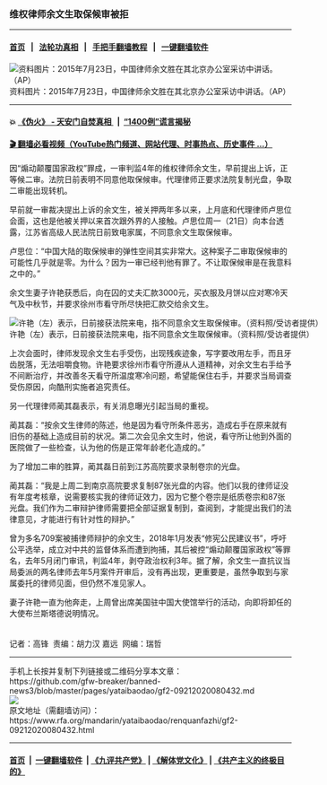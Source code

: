 ### 维权律师余文生取保候审被拒
------------------------

#### [首页](https://github.com/gfw-breaker/banned-news3/blob/master/README.md) &nbsp;&nbsp;|&nbsp;&nbsp; [法轮功真相](https://github.com/begood0513/basic/blob/master/README.md)  &nbsp;&nbsp;|&nbsp;&nbsp; [手把手翻墙教程](https://github.com/gfw-breaker/guides/wiki)  &nbsp;&nbsp;|&nbsp;&nbsp; [一键翻墙软件](https://github.com/gfw-breaker/nogfw/blob/master/README.md)  



<div id="headerimg">
 <img alt="资料图片：2015年7月23日，中国律师余文胜在其北京办公室采访中讲话。（AP）" src="https://www.rfa.org/mandarin/yataibaodao/renquanfazhi/gf2-09212020080432.html/AP_786579152616.jpg/@@images/52bf63e0-d71d-45ee-b46c-59fdbffe4eb6.jpeg" title="资料图片：2015年7月23日，中国律师余文胜在其北京办公室采访中讲话。（AP）"/>
 <div id="headerimgcontents">
  <div id="headerimgcaption">
   <span>
    资料图片：2015年7月23日，中国律师余文胜在其北京办公室采访中讲话。（AP）
   </span>
   <!-- zoomattribute -->
  </div>
  <!-- headerimgcaption -->
 </div>
 <!-- headerimagecontents -->
</div>

<hr/>


#### 💥 [《伪火》 - 天安门自焚真相 ](http://158.247.195.190:10000/videos/blog/weihuo.html)&nbsp; |&nbsp; [“1400例”谎言揭秘  ](http://158.247.195.190:10000/videos/blog/jiexi1400.html)

#### [ 🎬  翻墙必看视频（YouTube热门频道、网站代理、时事热点、历史事件 ...）](https://github.com/gfw-breaker/links/blob/master/banned.md)

<div id="storytext">
 <div>
  <div class="slot_header">
  </div>
 </div>
 <p>
 </p>
 <p>
  因“煽动颠覆国家政权”罪成，一审判监4年的维权律师余文生，早前提出上诉，正等候二审。法院日前表明不同意他取保候审。代理律师正要求法院复制光盘，争取二审能出现转机。
 </p>
 <p>
  早前就一审裁决提出上诉的余文生，被关押两年多以来，上月底和代理律师卢思位会面，这也是他被关押以来首次跟外界的人接触。卢思位周一（21日）向本台透露，江苏省高级人民法院日前致电家属，不同意余文生取保候审。
 </p>
 <p>
 </p>
 <p>
 </p>
 <p>
  卢思位：“中国大陆的取保候审的弹性空间其实非常大。这种案子二审取保候审的可能性几乎就是零。为什么？因为一审已经判他有罪了。不让取保候审是在我意料之中的。”
 </p>
 <p>
  余文生妻子许艳获悉后，向在囚的丈夫汇款3000元，买衣服及月饼以应对寒冷天气及中秋节，并要求徐州市看守所尽快把汇款交给余文生。
 </p>
 <p>
 </p>
 <p>
  <div class="image-inline captioned" style="width:1280px;">
   <div style="width:1280px;">
    <img alt="许艳（左）表示，日前接获法院来电，指不同意余文生取保候审。（资料照/受访者提供）" src="https://www.rfa.org/mandarin/yataibaodao/renquanfazhi/gf2-09212020080432.html/mfile_1550666_1_L_20200920205139.jpg" title="许艳（左）表示，日前接获法院来电，指不同意余文生取保候审。（资料照/受访者提供）"/>
   </div>
   <div class="image-caption">
    <span style="width:1280px;">
     许艳（左）表示，日前接获法院来电，指不同意余文生取保候审。（资料照/受访者提供）
    </span>
    <span class="copyright">
    </span>
   </div>
  </div>
 </p>
 <p>
  上次会面时，律师发现余文生右手受伤，出现残疾迹象，写字要改用左手，而且牙齿脱落，无法咀嚼食物。许艳要求徐州市看守所遵从人道精神，对余文生右手给予不间断治疗，并改善冬天看守所温度寒冷问题，希望能保住右手，并要求当局调查受伤原因，向酷刑实施者追究责任。
 </p>
 <p>
  另一代理律师蔺其磊表示，有关消息曝光引起当局的重视。
 </p>
 <p>
  蔺其磊：“按余文生律师的陈述，他是因为看守所条件恶劣，造成右手在原来就有旧伤的基础上造成目前的状况。第二次会见余文生时，他说，看守所让他到外面的医院做了一些检查，认为他的伤是正常年龄老化造成的。”
 </p>
 <p>
  为了增加二审的胜算，蔺其磊日前到江苏高院要求录制卷宗的光盘。
 </p>
 <p>
  蔺其磊：“我是上周二到南京高院要求复制87张光盘的内容。他们以我的律师证没有年度考核章，说需要核实我的律师证效力，因为它整个卷宗是纸质卷宗和87张光盘。我们作为二审辩护律师需要把全部证据复制到，查阅到，才能提出我们的法律意见，才能进行有针对性的辩护。”
 </p>
 <p>
  曾为多名709案被捕律师辩护的余文生，2018年1月发表“修宪公民建议书”，呼吁公平选举，成立对中共的监督体系而遭到拘捕，其后被控“煽动颠覆国家政权”等罪名，去年5月闭门审讯，判监4年，剥夺政治权利3年。据了解，余文生一直抗议当局委派的两名律师去年5月案件开审后，没有再出现，更重要是，虽然争取到与家属委托的律师见面，但仍然不准见家人。
 </p>
 <p>
  妻子许艳一直为他奔走，上周曾出席美国驻中国大使馆举行的活动，向即将卸任的大使布兰斯塔德说明情况。
  <br/>
  <br/>
  <br/>
  记者：高锋  责编：胡力汉 嘉远  网编：瑞哲
 </p>
</div>

<hr/>
手机上长按并复制下列链接或二维码分享本文章：<br/>
https://github.com/gfw-breaker/banned-news3/blob/master/pages/yataibaodao/gf2-09212020080432.md <br/>
<a href='https://github.com/gfw-breaker/banned-news3/blob/master/pages/yataibaodao/gf2-09212020080432.md'><img src='https://github.com/gfw-breaker/banned-news3/blob/master/pages/yataibaodao/gf2-09212020080432.md.png'/></a> <br/>
原文地址（需翻墙访问）：https://www.rfa.org/mandarin/yataibaodao/renquanfazhi/gf2-09212020080432.html


------------------------
#### [首页](https://github.com/gfw-breaker/banned-news3/blob/master/README.md) &nbsp;|&nbsp; [一键翻墙软件](https://github.com/gfw-breaker/nogfw/blob/master/README.md) &nbsp;| [《九评共产党》](https://github.com/gfw-breaker/9ping.md/blob/master/README.md#九评之一评共产党是什么) | [《解体党文化》](https://github.com/gfw-breaker/jtdwh.md/blob/master/README.md) | [《共产主义的终极目的》](https://github.com/gfw-breaker/gczydzjmd.md/blob/master/README.md)


<img src='http://gfw-breaker.win/banned-news3/pages/yataibaodao/gf2-09212020080432.md' width='0px' height='0px'/>